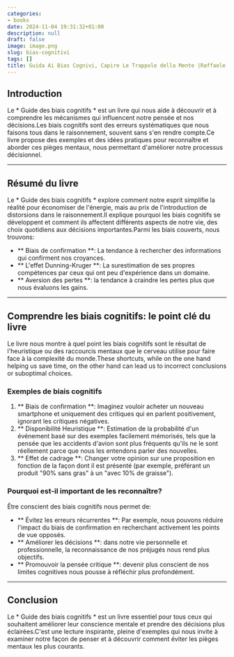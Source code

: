 ```yaml
---
categories:
- books
date: 2024-11-04 19:31:32+01:00
description: null
draft: false
image: image.png
slug: bias-cognitivi
tags: []
title: Guida Ai Bias Cognivi, Capire Le Trappole della Mente |Raffaele Gaito
---
```


<!-- hash: 7d6c3a1bc7f4 -->
## Introduction
Le * Guide des biais cognitifs * est un livre qui nous aide à découvrir et à comprendre les mécanismes qui influencent notre pensée et nos décisions.Les biais cognitifs sont des erreurs systématiques que nous faisons tous dans le raisonnement, souvent sans s'en rendre compte.Ce livre propose des exemples et des idées pratiques pour reconnaître et aborder ces pièges mentaux, nous permettant d'améliorer notre processus décisionnel.

---

## Résumé du livre
Le * Guide des biais cognitifs * explore comment notre esprit simplifie la réalité pour économiser de l'énergie, mais au prix de l'introduction de distorsions dans le raisonnement.Il explique pourquoi les biais cognitifs se développent et comment ils affectent différents aspects de notre vie, des choix quotidiens aux décisions importantes.Parmi les biais couverts, nous trouvons:
- ** Biais de confirmation **: La tendance à rechercher des informations qui confirment nos croyances.
- ** L'effet Dunning-Kruger **: La surestimation de ses propres compétences par ceux qui ont peu d'expérience dans un domaine.
- ** Aversion des pertes **: la tendance à craindre les pertes plus que nous évaluons les gains.

---

## Comprendre les biais cognitifs: le point clé du livre
Le livre nous montre à quel point les biais cognitifs sont le résultat de l'heuristique ou des raccourcis mentaux que le cerveau utilise pour faire face à la complexité du monde.These shortcuts, while on the one hand helping us save time, on the other hand can lead us to incorrect conclusions or suboptimal choices.

### Exemples de biais cognitifs
1. ** Biais de confirmation **: Imaginez vouloir acheter un nouveau smartphone et uniquement des critiques qui en parlent positivement, ignorant les critiques négatives.
2. ** Disponibilité Heuristique **: Estimation de la probabilité d'un événement basé sur des exemples facilement mémorisés, tels que la pensée que les accidents d'avion sont plus fréquents qu'ils ne le sont réellement parce que nous les entendons parler des nouvelles.
3. ** Effet de cadrage **: Changer votre opinion sur une proposition en fonction de la façon dont il est présenté (par exemple, préférant un produit "90% sans gras" à un "avec 10% de graisse").

### Pourquoi est-il important de les reconnaître?
Être conscient des biais cognitifs nous permet de:
- ** Évitez les erreurs récurrentes **: Par exemple, nous pouvons réduire l'impact du biais de confirmation en recherchant activement les points de vue opposés.
- ** Améliorer les décisions **: dans notre vie personnelle et professionnelle, la reconnaissance de nos préjugés nous rend plus objectifs.
- ** Promouvoir la pensée critique **: devenir plus conscient de nos limites cognitives nous pousse à réfléchir plus profondément.

---

## Conclusion
Le * Guide des biais cognitifs * est un livre essentiel pour tous ceux qui souhaitent améliorer leur conscience mentale et prendre des décisions plus éclairées.C'est une lecture inspirante, pleine d'exemples qui nous invite à examiner notre façon de penser et à découvrir comment éviter les pièges mentaux les plus courants.